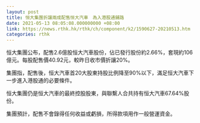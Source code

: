 ```yaml
---
layout: post
title: 恒大集團折讓兩成配售恒大汽車　為入港股通鋪路
date: 2021-05-13 08:05:08.000000000 +08:00
link: https://news.rthk.hk/rthk/ch/component/k2/1590627-20210513.htm
categories: rthk
---
```


恒大集團公布，配售2.6億股恒大汽車股份，佔已發行股份約2.66%，套現約106億元。每股配售價40.92元，較昨日收市價折讓20%。

集團指，配售後，恒大汽車首20大股東持股比例降至90%以下，滿足恒大汽車下一步進入港股通的必要條件。

恒大集團仍是恒大汽車的最終控股股東，與聯繫人合共持有恒大汽車67.64%股份。

集團預計，配售不會錄得任何收益或虧損，所得款項用作一般營運資金。
